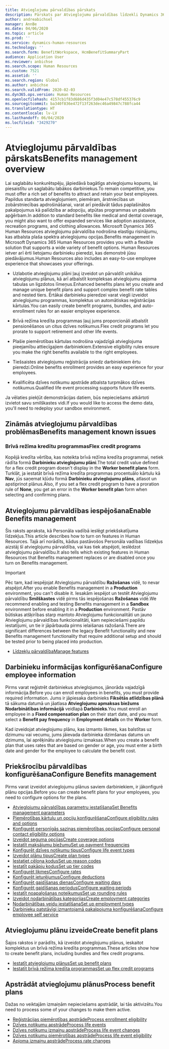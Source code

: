 ```yaml
---
title: Atvieglojumu pārvaldības pārskats
description: Pārskats par Atvieglojumu pārvaldības līdzekli Dynamics 365 Human Resources. Piedāvājiet saviem darbiniekiem paplašinātas atvieglojumu opcijas ar ērti lietojamu tiešsaistes pieredzi.
author: andreabichsel
manager: AnnBe
ms.date: 04/06/2020
ms.topic: article
ms.prod: ''
ms.service: dynamics-human-resources
ms.technology: ''
ms.search.form: BenefitWorkspace, HcmBenefitSummaryPart
audience: Application User
ms.reviewer: anbichse
ms.search.scope: Human Resources
ms.custom: 7521
ms.assetid: ''
ms.search.region: Global
ms.author: anbichse
ms.search.validFrom: 2020-02-03
ms.dyn365.ops.version: Human Resources
ms.openlocfilehash: 4157cb1f83d686d435f3d04e47c578df455376c9
ms.sourcegitcommit: ba340f836e472f13f263dec46a49847c788fca44
ms.translationtype: HT
ms.contentlocale: lv-LV
ms.lasthandoff: 06/04/2020
ms.locfileid: "3429270"
---
```

# <a name="benefits-management-overview"></a><span data-ttu-id="b5a51-104">Atvieglojumu pārvaldības pārskats</span><span class="sxs-lookup"><span data-stu-id="b5a51-104">Benefits management overview</span></span>

<span data-ttu-id="b5a51-105">Lai saglabātu konkurētspēju, jāpiedāvā bagātīgs atvieglojumu kopums, lai piesaistītu un saglabātu labākos darbiniekus.</span><span class="sxs-lookup"><span data-stu-id="b5a51-105">To remain competitive, you must offer a rich set of benefits to attract and retain your best employees.</span></span> <span data-ttu-id="b5a51-106">Papildus standarta atvieglojumiem, piemēram, ārstniecības un zobārstniecības apdrošināšanai, varat arī piedāvāt tādus paplašinātos pakalpojumus kā palīdzība ar adopciju, atpūtas programmas un pabalsts apģērbam.</span><span class="sxs-lookup"><span data-stu-id="b5a51-106">In addition to standard benefits like medical and dental coverage, you might also want to offer expanded services like adoption assistance, recreation programs, and clothing allowances.</span></span> <span data-ttu-id="b5a51-107">Microsoft Dynamics 365 Human Resources atvieglojumu pārvaldība nodrošina elastīgu risinājumu, kas atbalsta plaša spektra atvieglojumu opcijas.</span><span class="sxs-lookup"><span data-stu-id="b5a51-107">Benefits management in Microsoft Dynamics 365 Human Resources provides you with a flexible solution that supports a wide variety of benefit options.</span></span> <span data-ttu-id="b5a51-108">Human Resources ietver arī ērti lietojamu darbinieku pieredzi, kas demonstrē jūsu piedāvājumus.</span><span class="sxs-lookup"><span data-stu-id="b5a51-108">Human Resources also includes an easy-to-use employee experience that showcases your offerings.</span></span>

- <span data-ttu-id="b5a51-109">Uzlabotie atvieglojumu plāni ļauj izveidot un pārvaldīt unikālus atvieglojumu plānus, kā arī atbalstīt kompleksas atvieglojumu apjoma tabulas un ligzdotos līmeņus.</span><span class="sxs-lookup"><span data-stu-id="b5a51-109">Enhanced benefits plans let you create and manage unique benefit plans and support complex benefit rate tables and nested tiers.</span></span> <span data-ttu-id="b5a51-110">Ērtākai darbinieku pieredzei varat viegli izveidot atvieglojumu programmas, komplektus un automātiskas reģistrācijas kārtulas.</span><span class="sxs-lookup"><span data-stu-id="b5a51-110">You can easily create benefit programs, bundles, and auto-enrollment rules for an easier employee experience.</span></span>

- <span data-ttu-id="b5a51-111">Brīvā režīma kredīta programmas ļauj jums proporcionāli atbalstīt pensionēšanos un citus dzīves notikumus.</span><span class="sxs-lookup"><span data-stu-id="b5a51-111">Flex credit programs let you prorate to support retirement and other life events.</span></span>

- <span data-ttu-id="b5a51-112">Plašie piemērotības kārtulas nodrošina vajadzīgā atvieglojuma pieejamību attiecīgajiem darbiniekiem.</span><span class="sxs-lookup"><span data-stu-id="b5a51-112">Extensive eligibility rules ensure you make the right benefits available to the right employees.</span></span>

- <span data-ttu-id="b5a51-113">Tiešsaistes atvieglojumu reģistrācija sniedz darbiniekiem ērtu pieredzi.</span><span class="sxs-lookup"><span data-stu-id="b5a51-113">Online benefits enrollment provides an easy experience for your employees.</span></span>

- <span data-ttu-id="b5a51-114">Kvalificēta dzīves notikumu apstrāde atbalsta turpmākos dzīves notikumus.</span><span class="sxs-lookup"><span data-stu-id="b5a51-114">Qualified life event processing supports future life events.</span></span>

<span data-ttu-id="b5a51-115">Ja vēlaties piekļūt demonstrācijas datiem, būs nepieciešams atkārtoti izvietot savu smilškastes vidi.</span><span class="sxs-lookup"><span data-stu-id="b5a51-115">If you would like to access the demo data, you'll need to redeploy your sandbox environment.</span></span>

## <a name="benefits-management-known-issues"></a><span data-ttu-id="b5a51-116">Zināmās atvieglojumu pārvaldības problēmas</span><span class="sxs-lookup"><span data-stu-id="b5a51-116">Benefits management known issues</span></span>

### <a name="flex-credit-programs"></a><span data-ttu-id="b5a51-117">Brīvā režīma kredītu programmas</span><span class="sxs-lookup"><span data-stu-id="b5a51-117">Flex credit programs</span></span>

<span data-ttu-id="b5a51-118">Kopējā kredīta vērtība, kas noteikta brīvā režīma kredīta programmai, netiek rādīta formā **Darbinieku atvieglojumu plāni**.</span><span class="sxs-lookup"><span data-stu-id="b5a51-118">The total credit value defined for a flex credit program doesn't display in the **Worker benefit plans** form.</span></span> <span data-ttu-id="b5a51-119">Turklāt, ja iestatāt brīvā režīma kredīta programmas procentuālo kārtulu kā **Nav**, jūs saņemat kļūdu formā **Darbinieku atvieglojumu plāns**, atlasot un apstiprinot plānus.</span><span class="sxs-lookup"><span data-stu-id="b5a51-119">Also, if you set a flex credit program to have a proration rule of **None**, you get an error in the **Worker benefit plan** form when selecting and confirming plans.</span></span>

## <a name="enable-benefits-management"></a><span data-ttu-id="b5a51-120">Atvieglojumu pārvaldības iespējošana</span><span class="sxs-lookup"><span data-stu-id="b5a51-120">Enable Benefits management</span></span>

<span data-ttu-id="b5a51-121">Šis raksts apraksta, kā Personāla vadībā ieslēgt priekšskatījuma līdzekļus.</span><span class="sxs-lookup"><span data-stu-id="b5a51-121">This article describes how to turn on features in Human Resources.</span></span> <span data-ttu-id="b5a51-122">Tajā arī norādīts, kādus pastāvošos Personāla vadības līdzekļus aizstāj šī atvieglojumu pārvaldība, vai kas tiek atspējoti, ieslēdzot atvieglojumu pārvaldību.</span><span class="sxs-lookup"><span data-stu-id="b5a51-122">It also tells which existing features in Human Resources that Benefits management replaces or are disabled once you turn on Benefits management.</span></span>

> [!IMPORTANT]
> <span data-ttu-id="b5a51-123">Pēc tam, kad iespējojat Atvieglojumu pārvaldību **Ražošanas** vidē, to nevar atspējot.</span><span class="sxs-lookup"><span data-stu-id="b5a51-123">After you enable Benefits management in a **Production** environment, you can't disable it.</span></span> <span data-ttu-id="b5a51-124">Iesakām iespējot un testēt Atvieglojumu pārvaldību **Smilškastes** vidē pirms tās iespējošanas **Ražošanas** vidē.</span><span class="sxs-lookup"><span data-stu-id="b5a51-124">We recommend enabling and testing Benefits management in a **Sandbox** environment before enabling it in a **Production** environment.</span></span> <span data-ttu-id="b5a51-125">Pastāv būtiskas atšķirības starp mantoto Atvieglojumu funkcionalitāti un jauno Atvieglojumu pārvaldības funkcionalitāti, kam nepieciešami papildu iestatījumi, un tie ir jāpārbauda pirms ielaišanas ražošanā.</span><span class="sxs-lookup"><span data-stu-id="b5a51-125">There are significant differences between the legacy Benefit functionality and new Benefits management functionality that require additional setup and should be tested prior to being placed into production.</span></span>

- [<span data-ttu-id="b5a51-126">Līdzekļu pārvaldība</span><span class="sxs-lookup"><span data-stu-id="b5a51-126">Manage features</span></span>](hr-admin-manage-features.md)

## <a name="configure-employee-information"></a><span data-ttu-id="b5a51-127">Darbinieku informācijas konfigurēšana</span><span class="sxs-lookup"><span data-stu-id="b5a51-127">Configure employee information</span></span>

<span data-ttu-id="b5a51-128">Pirms varat reģistrēt darbiniekus atvieglojumos, jānorāda vajadzīgā informācija.</span><span class="sxs-lookup"><span data-stu-id="b5a51-128">Before you can enroll employees in benefits, you must provide required information.</span></span> <span data-ttu-id="b5a51-129">Jums ir jāpiesaka darbinieks **Fiksētās atlīdzības plānā** tā sākuma datumā un jāatlasa **Atvieglojumu apmaksas biežums** **Nodarbinātības informācijā** veidlapā **Darbinieks**.</span><span class="sxs-lookup"><span data-stu-id="b5a51-129">You must enroll an employee in a **Fixed compensation plan** on their start date, and you must select a **Benefit pay frequency** in **Employment details** on the **Worker** form.</span></span>

<span data-ttu-id="b5a51-130">Kad izveidojat atvieglojumu plānu, kas izmanto likmes, kas balstītas uz dzimumu vai vecumu, jums jāievada darbinieka dzimšanas datums un dzimums, lai aprēķinātu atvieglojumu izmaksas.</span><span class="sxs-lookup"><span data-stu-id="b5a51-130">When you create a benefit plan that uses rates that are based on gender or age, you must enter a birth date and gender for the employee to calculate the benefit cost.</span></span>

## <a name="configure-benefits-management"></a><span data-ttu-id="b5a51-131">Priekšrocību pārvaldības konfigurēšana</span><span class="sxs-lookup"><span data-stu-id="b5a51-131">Configure Benefits management</span></span>

<span data-ttu-id="b5a51-132">Pirms varat izveidot atvieglojumu plānus saviem darbiniekiem, ir jākonfigurē plānu opcijas.</span><span class="sxs-lookup"><span data-stu-id="b5a51-132">Before you can create benefit plans for your employees, you need to configure options for the plans.</span></span>

- [<span data-ttu-id="b5a51-133">Atvieglojumu pārvaldības parametru iestatīšana</span><span class="sxs-lookup"><span data-stu-id="b5a51-133">Set Benefits management parameters</span></span>](hr-benefits-setup-parameters.md)
- [<span data-ttu-id="b5a51-134">Piemērotības kārtulu un opciju konfigurēšana</span><span class="sxs-lookup"><span data-stu-id="b5a51-134">Configure eligibility rules and options</span></span>](hr-benefits-setup-eligibility-rules.md)
- [<span data-ttu-id="b5a51-135">Konfigurēt personīgās saziņas piemērotības opcijas</span><span class="sxs-lookup"><span data-stu-id="b5a51-135">Configure personal contact eligibility options</span></span>](hr-benefits-setup-contact-eligibility-options.md)
- [<span data-ttu-id="b5a51-136">Izveidot seguma opcijas</span><span class="sxs-lookup"><span data-stu-id="b5a51-136">Create coverage options</span></span>](hr-benefits-setup-coverage-options.md)
- [<span data-ttu-id="b5a51-137">Iestatīt maksājumu biežumu</span><span class="sxs-lookup"><span data-stu-id="b5a51-137">Set up payment frequencies</span></span>](hr-benefits-setup-payment-frequencies.md)
- [<span data-ttu-id="b5a51-138">Konfigurēt dzīves notikumu tipus</span><span class="sxs-lookup"><span data-stu-id="b5a51-138">Configure life event types</span></span>](hr-benefits-setup-life-event-types.md)
- [<span data-ttu-id="b5a51-139">Izveidot plānu tipus</span><span class="sxs-lookup"><span data-stu-id="b5a51-139">Create plan types</span></span>](hr-benefits-setup-plan-types.md)
- [<span data-ttu-id="b5a51-140">Iestatiet cēloņa kodus</span><span class="sxs-lookup"><span data-stu-id="b5a51-140">Set up reason codes</span></span>](hr-benefits-setup-reason-codes.md)
- [<span data-ttu-id="b5a51-141">Iestatīt pakāpju kodus</span><span class="sxs-lookup"><span data-stu-id="b5a51-141">Set up tier codes</span></span>](hr-benefits-setup-tier-codes.md)
- [<span data-ttu-id="b5a51-142">Konfigurēt likmes</span><span class="sxs-lookup"><span data-stu-id="b5a51-142">Configure rates</span></span>](hr-benefits-setup-rates.md)
- [<span data-ttu-id="b5a51-143">Konfigurēt ieturējumus</span><span class="sxs-lookup"><span data-stu-id="b5a51-143">Configure deductions</span></span>](hr-benefits-setup-deductions.md)
- [<span data-ttu-id="b5a51-144">Konfigurēt gaidīšanas dienas</span><span class="sxs-lookup"><span data-stu-id="b5a51-144">Configure waiting days</span></span>](hr-benefits-setup-waiting-days.md)
- [<span data-ttu-id="b5a51-145">Konfigurēt gaidīšanas periodus</span><span class="sxs-lookup"><span data-stu-id="b5a51-145">Configure waiting periods</span></span>](hr-benefits-setup-waiting-periods.md)
- [<span data-ttu-id="b5a51-146">Iestatīt noapaļošanas noteikumus</span><span class="sxs-lookup"><span data-stu-id="b5a51-146">Set up rounding rules</span></span>](hr-benefits-setup-rounding-rules.md)
- [<span data-ttu-id="b5a51-147">Izveidot nodarbinātības kategorijas</span><span class="sxs-lookup"><span data-stu-id="b5a51-147">Create employment categories</span></span>](hr-benefits-setup-employment-categories.md)
- [<span data-ttu-id="b5a51-148">Nodarbinātības veidu iestatīšana</span><span class="sxs-lookup"><span data-stu-id="b5a51-148">Set up employment types</span></span>](hr-benefits-setup-employment-types.md)
- [<span data-ttu-id="b5a51-149">Darbinieku patstāvīgi izmantojamā pakalpojuma konfigurēšana</span><span class="sxs-lookup"><span data-stu-id="b5a51-149">Configure employee self service</span></span>](hr-benefits-setup-employee-self-service.md)

## <a name="create-benefit-plans"></a><span data-ttu-id="b5a51-150">Atvieglojumu plānu izveide</span><span class="sxs-lookup"><span data-stu-id="b5a51-150">Create benefit plans</span></span>

<span data-ttu-id="b5a51-151">Šajos rakstos ir parādīts, kā izveidot atvieglojumu plānus, ieskaitot komplektus un brīvā režīma kredīta programmas.</span><span class="sxs-lookup"><span data-stu-id="b5a51-151">These articles show how to create benefit plans, including bundles and flex credit programs.</span></span>

- [<span data-ttu-id="b5a51-152">Iestatīt atvieglojumu plānus</span><span class="sxs-lookup"><span data-stu-id="b5a51-152">Set up benefit plans</span></span>](hr-benefits-plans-setup.md)
- [<span data-ttu-id="b5a51-153">Iestatīt brīvā režīma kredīta programmas</span><span class="sxs-lookup"><span data-stu-id="b5a51-153">Set up flex credit programs</span></span>](hr-benefits-plans-flex-credit-programs.md)

## <a name="process-benefit-plans"></a><span data-ttu-id="b5a51-154">Apstrādāt atvieglojumu plānus</span><span class="sxs-lookup"><span data-stu-id="b5a51-154">Process benefit plans</span></span>

<span data-ttu-id="b5a51-155">Dažas no veiktajām izmaiņām nepieciešams apstrādāt, lai tās aktivizētu.</span><span class="sxs-lookup"><span data-stu-id="b5a51-155">You need to process some of your changes to make them active.</span></span>

- [<span data-ttu-id="b5a51-156">Reģistrācijas piemērotības apstrāde</span><span class="sxs-lookup"><span data-stu-id="b5a51-156">Process enrollment eligibility</span></span>](hr-benefits-process-enrollment-eligibility.md)
- [<span data-ttu-id="b5a51-157">Dzīves notikumu apstrāde</span><span class="sxs-lookup"><span data-stu-id="b5a51-157">Process life events</span></span>](hr-benefits-process-life-events.md)
- [<span data-ttu-id="b5a51-158">Dzīves notikumu izmaiņu apstrāde</span><span class="sxs-lookup"><span data-stu-id="b5a51-158">Process life event changes</span></span>](hr-benefits-process-life-event-changes.md)
- [<span data-ttu-id="b5a51-159">Dzīves notikumu piemērotības apstrāde</span><span class="sxs-lookup"><span data-stu-id="b5a51-159">Process life event eligibility</span></span>](hr-benefits-process-life-event-eligibility.md)
- [<span data-ttu-id="b5a51-160">Apjoma izmaiņu apstrāde</span><span class="sxs-lookup"><span data-stu-id="b5a51-160">Process rate changes</span></span>](hr-benefits-process-rate-changes.md)

